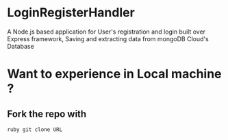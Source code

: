 # LoginRegisterHandler
A Node.js based application for User's registration and login built over Express framework, Saving and extracting data from mongoDB Cloud's Database

# Want to experience in Local machine ? 
## Fork the repo with
  ``ruby
    git clone URL
        ``
